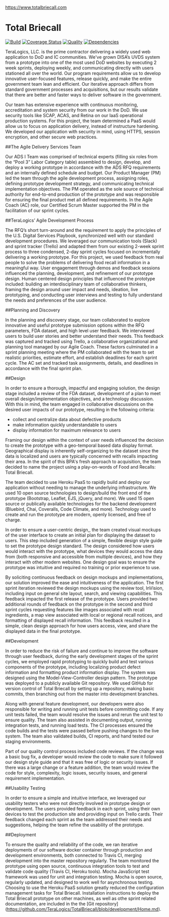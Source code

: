 https://www.totalbriecall.com

# Total Briecall

[![Build](https://travis-ci.org/TeraLogics/TotalBriecall.png)](https://travis-ci.org/TeraLogics/TotalBriecall)
[![Coverage Status](https://coveralls.io/repos/TeraLogics/TotalBriecall/badge.svg)](https://coveralls.io/r/TeraLogics/TotalBriecall)
[![Quality](https://codeclimate.com/github/TeraLogics/TotalBriecall.png)](https://codeclimate.com/github/TeraLogics/TotalBriecall)
[![Dependencies](https://david-dm.org/TeraLogics/TotalBriecall.png)](https://david-dm.org/TeraLogics/TotalBriecall)

TeraLogics, LLC. is the prime contractor delivering a widely used web application to DoD and IC communities. We've grown DISA’s UVDS  system from a prototype into one of the most used DoD websites by executing 2 week sprints, deploying weekly, and communicating directly with users stationed all over the world. Our program requirements allow us to develop innovative user-focused features, release quickly, and make the entire government team lean and efficient. Our iterative approach differs from standard government processes and acquisitions, but our results validate that there are better and faster ways to deliver software in the government. 

Our team has extensive experience with continuous monitoring, accreditation and system security from our work in the DoD. We use security tools like SCAP, ACAS, and Retina on our IaaS operational production systems. For this project, the team determined a PaaS would allow us to focus on application delivery, instead of instructure hardening. We developed our application with security in mind, using HTTPS, session encryption, and other secure web practices. 

##The Agile Delivery Services Team

Our ADS I Team was comprised of technical experts (filling six roles from the “Pool 3” Labor Category table) assembled to design, develop, and deploy a working prototype in accordance with the ADS RFQ requirements and an internally defined schedule and budget. Our Product Manager (PM) led the team through the agile development process, assigning roles, defining prototype development strategy, and communicating technical implementation objectives. The PM operated as the sole source of technical authority for end-to-end production of the prototype and was responsible for ensuring the final product met all defined requirements. In the Agile Coach (AC) role, our Certified Scrum Master supported the PM in the facilitation of our sprint cycles. 

##TeraLogics’ Agile Development Process 

The RFQ’s short turn-around and the requirement to apply the principles of the U.S. Digital Services Playbook, synchronized well with our standard development procedures.  We leveraged our  communication tools (Slack) and  sprint tracker (Trello) and adapted them from our  existing 2-week sprint process to three condensed, 2-day sprint cycles focused on incrementally delivering a working prototype. For this project, we used feedback from real people to solve the problems of delivering food recall information in a meaningful way. User engagement through demos and feedback sessions influenced the planning, development, and refinement of our prototype design. Human centered design principles that influenced the prototype included: building an interdisciplinary team of collaborative thinkers, framing the design around user impact and needs, ideation, live prototyping, and conducting user interviews and testing to fully understand the needs and preferences of the user audience.

##Planning and Discovery

In the planning and discovery stage, our team collaborated to explore innovative and useful prototype submission options within the RFQ parameters, FDA dataset, and high level user feedback. We interviewed users to build user stories and better understand their needs. This feedback was captured and tracked using Trello, a collaborative organizational and planning tool managed by our Agile Coach. These factors culminated in a sprint planning meeting where the PM collaborated with the team to set realistic priorities, estimate effort, and establish deadlines for each sprint cycle. The AC set and tracked task assignments, details, and deadlines in accordance with the final sprint plan.

##Design

In order to ensure a thorough, impactful and engaging solution, the design stage included a review of the FDA dataset, development of a plan to meet overall design/implementation objectives, and a technology discussion. With this in mind, the team engaged in collaborative discussions on the desired user impacts of our prototype, resulting in the following criteria:
  - collect and centralize data about defective products
  - make information quickly understandable to users
  - display information for maximum relevance to users

Framing our design within the context of user needs influenced the decision to create the prototype with a geo-temporal based data display format. Geographical display is inherently self-organizing to the dataset since the data is localized and users are typically concerned with recalls impacting their area. In the spirit of this BPA's fresh approach to acquisition, the team decided to name the project using a play-on-words of Food and Recalls: Total Briecall.

The team decided to use Heroku PaaS to rapidly build and deploy our application without needing to manage the underlying infrastructure. We used 10 open source technologies to design/build the front end of the prototype (Bootstrap, Leaflet, EJS, jQuery, and more). We used 15 open source or publically available technologies for the backend development (Bluebird, Chai, Coveralls, Code Climate, and more). Technology used to create and run the prototype are modern, openly licensed, and free of charge. 

In order to ensure a user-centric design,, the team created visual mockups of the user interface to create an initial plan for displaying the dataset to users. This step included generation of a simple, flexible design style guide to set the prototype design standard. The design considered how users would interact with the prototype, what devices they would access the data from (both responsive and accessible from multiple devices), and how they interact with other modern websites. One design goal was to ensure the prototype was intuitive and required no training or prior experience to use. 

By soliciting continuous feedback on design mockups and implementations, our solution improved the ease and intuitiveness of the application. The first sprint iteration reviewed the design mockups using the review tool, InVision, including input on general site layout, search, and viewing capabilities. This feedback impacted  the first release of the prototype. Users provided two additional rounds of feedback on the prototype in the second and third sprint cycles requesting features like images associated with recall ingredients, a map view associated with local or regional recall notices, and formatting of displayed recall information. This feedback resulted in a simple, clean design approach for how users access, view, and share the displayed data in the final prototype.

##Development

In order to reduce the risk of failure and continue to improve the software through user feedback, during the early development stages of the sprint cycles, we employed rapid prototyping to quickly build and test various components of the prototype, including localizing product defect information and formatting product information display. The system was designed using the Model-View-Controller design pattern. The prototype was deployed to a publicly available Git repository. We used GitHub for version control of Total Briecall by setting up a repository, making basic commits, then branching out from the master into development branches.

Along with general feature development, our developers were also responsible for writing and running unit tests before committing code. If any unit tests failed, the team would resolve the issues and rerun the unit test to ensure quality. The team also assisted in documenting output, running integration tests, and running load tests. The CI processes ensured the code builds and the tests were passed before pushing changes to the live system.  The team also validated builds, CI reports, and hand tested our staging environments.

Part of our quality control process included code reviews. If the change was a basic bug fix, a developer would review the code to make sure it followed our design style guide and that it was free of logic or security issues. If there was a large change or a feature addition, the team would review the code for style, complexity, logic issues, security issues, and general requirement implementation.

##Usability Testing

In order to ensure a simple and intuitive interface, we leveraged our usability testers who were not directly involved in prototype design or development. The users provided feedback in each sprint, using their own devices to test the production site and providing input on Trello cards. Their feedback changed each sprint as the team addressed their needs and suggestions, helping the team refine the usability of the prototype.

##Deployment

To ensure the quality and reliability of the code, we ran iterative deployments of our software docker container through production and development environments, both connected to Travis CI, merging development into the master repository regularly. The team monitored the prototype using open source, continuous integration tools to test and validate code quality (Travis CI, Heroku tools). Mocha JavaScript test framework was used for unit and integration testing. Mocha is open source, regularly updated, and designed to work well for asynchronous testing. Choosing to use the Heroku PaaS solution greatly reduced the configuration management tasks for Total Briecall. Installation instructions to deploy the Total Briecall prototype on other machines, as well as othe sprint related documentation, are included in the the [Git repository] (https://github.com/TeraLogics/TotalBriecall/blob/development/Home.md). 

